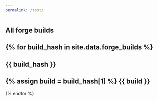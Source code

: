 ```yaml
---
permalink: /test/
---
```


## All forge builds

{% for build_hash in site.data.forge_builds %}
-------
{{ build_hash }}
-------
{% assign build = build_hash[1] %}
{{ build }}
-------

{% endfor %}
